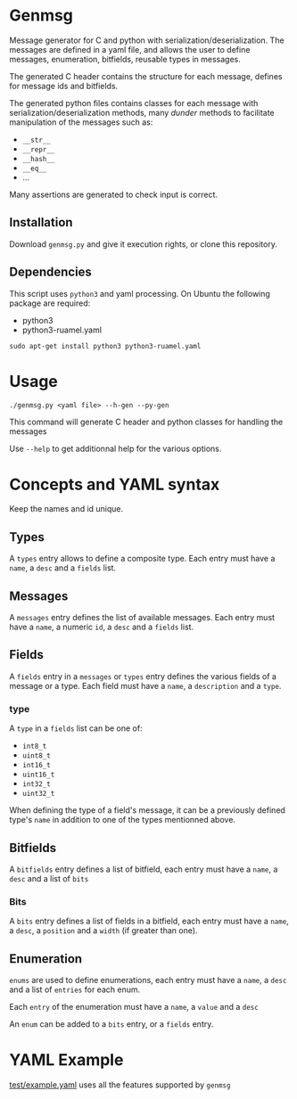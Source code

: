 # Genmsg

Message generator for C and python with serialization/deserialization. The messages are defined in a yaml file, and allows the user to define messages, enumeration, bitfields, reusable types in messages.

The generated C header contains the structure for each message, defines for message ids and bitfields.

The generated python files contains classes for each message with serialization/deserialization methods, many _dunder_ methods to facilitate manipulation of the messages such as:
- `__str__`
- `__repr__`
- `__hash__`
- `__eq__`
- ...

Many assertions are generated to check input is correct.

## Installation
Download `genmsg.py` and give it execution rights, or clone this repository.

## Dependencies
This script uses `python3` and yaml processing. On Ubuntu the following package are required:

- python3
- python3-ruamel.yaml

```
sudo apt-get install python3 python3-ruamel.yaml
```

# Usage
```
./genmsg.py <yaml file> --h-gen --py-gen
```
This command will generate C header and python classes for handling the messages

Use `--help` to get additionnal help for the various options.

# Concepts and YAML syntax
Keep the names and id unique.

## Types
A `types` entry allows to define a composite type. Each entry must have a `name`, a `desc` and a `fields` list.

## Messages
A `messages` entry defines the list of available messages. Each entry must have a `name`, a numeric `id`, a `desc` and a `fields` list.

## Fields
A `fields` entry in a `messages` or `types` entry defines the various fields of a message or a type. Each field must have a `name`, a `description` and a `type`.

### type
A `type` in a `fields` list can be one of:
- `int8_t`
- `uint8_t`
- `int16_t`
- `uint16_t`
- `int32_t`
- `uint32_t`

When defining the type of a field's message, it can be a previously defined type's `name` in addition to one of the types mentionned above.

## Bitfields
A `bitfields` entry defines a list of bitfield, each entry must have a `name`, a `desc` and a list of `bits`

### Bits
A `bits` entry defines a list of fields in a bitfield, each entry must have a `name`, a `desc`, a `position` and a `width` (if greater than one).

## Enumeration
`enums` are used to define enumerations, each entry must have a `name`, a `desc` and a list of `entries` for each enum.

Each `entry` of the enumeration must have a `name`, a `value` and a `desc`

An `enum` can be added to a `bits` entry, or a `fields` entry.

# YAML Example
[test/example.yaml](test/example.yaml) uses all the features supported by `genmsg`
